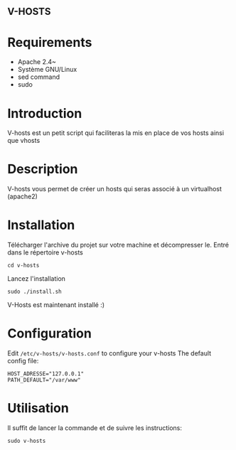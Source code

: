 ## V-HOSTS
# Requirements
  - Apache 2.4~
  - Système GNU/Linux
  - sed command
  - sudo

# Introduction
V-hosts est un petit script qui faciliteras la mis en place de vos hosts ainsi que vhosts
# Description
V-hosts vous permet de créer un hosts qui seras associé à un virtualhost (apache2)
# Installation
Télécharger l'archive du projet sur votre machine et décompresser le.
Entré dans le répertoire v-hosts
````
cd v-hosts
 ````
Lancez l'installation
````
sudo ./install.sh
````
V-Hosts est maintenant installé :)

# Configuration
Edit ````/etc/v-hosts/v-hosts.conf```` to configure your v-hosts
The default config file:
````
HOST_ADRESSE="127.0.0.1"
PATH_DEFAULT="/var/www"
````

# Utilisation
Il suffit de lancer la commande et de suivre les instructions:
````
sudo v-hosts
````
